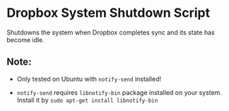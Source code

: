 Dropbox System Shutdown Script
==============================

Shutdowns the system when Dropbox completes sync and its state has become idle.

Note:
-----

* Only tested on Ubuntu with `notify-send` installed!

* `notify-send` requires `libnotify-bin` package installed on your system. Install it by `sudo apt-get install libnotify-bin`

